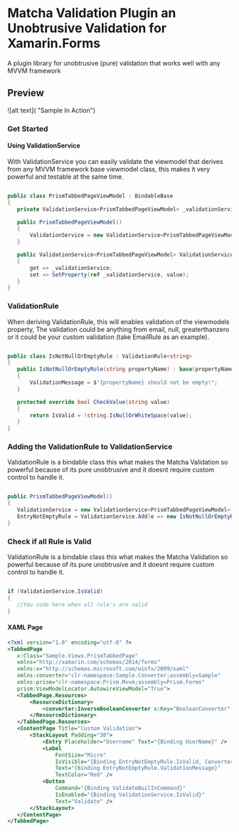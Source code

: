 # Matcha Validation Plugin an Unobtrusive Validation for Xamarin.Forms
A plugin library for unobtrusive (pure) validation that works well with any MVVM framework  
 
 ## Preview
 ![alt text]( "Sample In Action")

 
 ### Get Started
 
 #### Using ValidationService
 
 With ValidationService you can easily validate the viewmodel that derives from any MVVM framework base viewmodel class, this makes it very powerful and testable at the same time.
 
 ```csharp
 
 public class PrismTabbedPageViewModel : BindableBase
 {
	private ValidationService<PrismTabbedPageViewModel> _validationService;

	public PrismTabbedPageViewModel()
	{
		ValidationService = new ValidationService<PrismTabbedPageViewModel>(this);
	}

	public ValidationService<PrismTabbedPageViewModel> ValidationService
	{
		get => _validationService;
		set => SetProperty(ref _validationService, value);
	}
 }
 
 ```
 
 ### ValidationRule<T>
 
 When deriving ValidationRule<T>, this will enables validation of the viewmodels property, The validation could be anything from email, null, greaterthanzero or it could be your custom validation (take EmailRule as an example).
 
 ```csharp
 
 public class IsNotNullOrEmptyRule : ValidationRule<string>
 {
	public IsNotNullOrEmptyRule(string propertyName) : base(propertyName)
	{
		ValidationMessage = $"{propertyName} should not be empty!";
	}

	protected override bool CheckValue(string value)
	{
		return IsValid = !string.IsNullOrWhiteSpace(value);
	}
 }
 
 ```
 
 ### Adding the ValidationRule<T> to ValidationService
 
 ValidationRule<T> is a bindable class this what makes the Matcha Validation so powerful because of its pure unobtrusive and it doesnt require custom control to handle it.
 
 ```csharp
 
 public PrismTabbedPageViewModel()
 {
	ValidationService = new ValidationService<PrismTabbedPageViewModel>(this);
	EntryNotEmptyRule = ValidationService.Add(e => new IsNotNullOrEmptyRule(nameof(e.UserName))); //
 }
 
 ```
 
 ### Check if all Rule is Valid
 
 ValidationRule<T> is a bindable class this what makes the Matcha Validation so powerful because of its pure unobtrusive and it doesnt require custom control to handle it.
 
 ```csharp
 
 if (ValidationService.IsValid)
 {
	//You code here when all rule's are valid
 }
 
 ```
 
 #### XAML Page
 ```xml
<?xml version="1.0" encoding="utf-8" ?>
<TabbedPage
    x:Class="Sample.Views.PrismTabbedPage"
    xmlns="http://xamarin.com/schemas/2014/forms"
    xmlns:x="http://schemas.microsoft.com/winfx/2009/xaml"
    xmlns:converter="clr-namespace:Sample.Converter;assembly=Sample"
    xmlns:prism="clr-namespace:Prism.Mvvm;assembly=Prism.Forms"
    prism:ViewModelLocator.AutowireViewModel="True">
    <TabbedPage.Resources>
        <ResourceDictionary>
            <converter:InverseBooleanConverter x:Key="BooleanConverter" />
        </ResourceDictionary>
    </TabbedPage.Resources>
    <ContentPage Title="Custom Validation">
        <StackLayout Padding="30">
            <Entry Placeholder="Username" Text="{Binding UserName}" />
            <Label
                FontSize="Micro"
                IsVisible="{Binding EntryNotEmptyRule.IsValid, Converter={StaticResource BooleanConverter}}"
                Text="{Binding EntryNotEmptyRule.ValidationMessage}"
                TextColor="Red" />
            <Button
                Command="{Binding ValidateBuilInCommand}"
                IsEnabled="{Binding ValidationService.IsValid}"
                Text="Validate" />
        </StackLayout>
    </ContentPage>
</TabbedPage>

 ```
